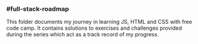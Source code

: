 ### #full-stack-roadmap
This folder documents my journey in learning JS, HTML and CSS with free code camp. It contains solutions to exercises and challenges provided during the series which act as a track record of my progress. 